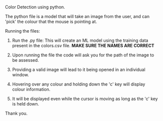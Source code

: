 Color Detection using python.


The python file is a model that will take an image from the user, and can 'pick' the colour that
the mouse is pointing at.

Running the files:
1. Run the .py file: 
        This will create an ML model using the training data present in the colors.csv file.
     **MAKE SURE THE NAMES ARE CORRECT**

2. Upon running the file the code will ask you for the path of the image to be assessed.

3. Providing a valid image will lead to it being opened in an individual window.

4. Hovering over any colour and holding down the 'c' key will display colour information.

5. It will be displayed even while the cursor is moving as long as the 'c' key is held down.


Thank you.




